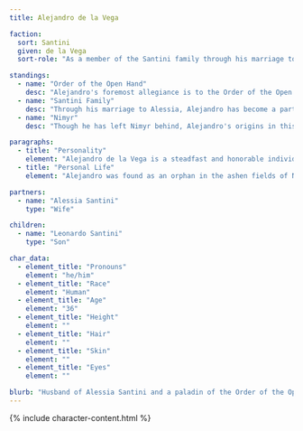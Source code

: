 ```yaml
---
title: Alejandro de la Vega

faction:
  sort: Santini
  given: de la Vega
  sort-role: "As a member of the Santini family through his marriage to Alessia, Alejandro's primary role is that of protector and provider. His duties as a paladin often keep him away from the intricacies of aristocratic politics, but his presence is a stabilizing force within the family. Alejandro's commitment to justice and his unwavering support for his wife and child make him a vital part of the Santini household."

standings:
  - name: "Order of the Open Hand"
    desc: "Alejandro's foremost allegiance is to the Order of the Open Hand. His dedication to the Order's principles of justice and compassion drives his actions and decisions. He is deeply committed to protecting the city of Sen and upholding the values of the Order."
  - name: "Santini Family"
    desc: "Through his marriage to Alessia, Alejandro has become a part of the Santini family. While he may not be well-versed in aristocratic affairs, his loyalty to the Santinis is unquestionable. He respects and supports his wife in her endeavors and is determined to ensure the safety and prosperity of their family."
  - name: "Nimyr"
    desc: "Though he has left Nimyr behind, Alejandro's origins in this dark world have shaped his character and values. His experiences as an orphan in Nimyr instilled in him a strong sense of justice and a desire to protect the vulnerable."

paragraphs:
  - title: "Personality"
    element: "Alejandro de la Vega is a steadfast and honorable individual, embodying the virtues of justice, compassion, and duty. Despite his humble beginnings as an orphan, Alejandro has risen to prominence through his unwavering commitment to the Order of the Open Hand. He is courageous and selfless, always willing to put himself in harm's way to protect others. While his noble calling has left him relatively unfamiliar with the subtleties of aristocratic life, his dedication to his family and his principles makes him a respected figure in Sen."
  - title: "Personal Life"
    element: "Alejandro was found as an orphan in the ashen fields of Nimyr, a world inhabited by Humans and Nimyrians (Tieflings). He adopted the name 'de la Vega' from the place where he was discovered. Alejandro's early life was marked by hardship and struggle, but his indomitable spirit and sense of justice led him to join the Order of the Open Hand. He is married to Alessia Santini, with whom he has a son, Leonardo. As a husband and father, Alejandro is devoted and protective, always prioritizing the well-being of his family."

partners:
  - name: "Alessia Santini"
    type: "Wife"

children:
  - name: "Leonardo Santini"
    type: "Son"

char_data:
  - element_title: "Pronouns"
    element: "he/him"
  - element_title: "Race"
    element: "Human"
  - element_title: "Age"
    element: "36"
  - element_title: "Height"
    element: ""
  - element_title: "Hair"
    element: ""
  - element_title: "Skin"
    element: ""
  - element_title: "Eyes"
    element: ""

blurb: "Husband of Alessia Santini and a paladin of the Order of the Open Hand, sworn to protect the city of Sen and uphold its principles of justice and compassion. Due to his noble calling, Alejandro is relatively unfamiliar with the intricacies of aristocratic life. As a husband, he is devoted and dutiful, always placing the well-being of his family above all else."
---
```


{% include character-content.html %}